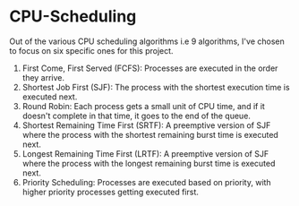 # CPU-Scheduling

Out of the various CPU scheduling algorithms i.e 9 algorithms, I've chosen to focus on six specific ones for this project.

1. First Come, First Served (FCFS): Processes are executed in the order they arrive.
2. Shortest Job First (SJF): The process with the shortest execution time is executed next.
3. Round Robin: Each process gets a small unit of CPU time, and if it doesn't complete in that time, it goes to the end of the queue.
4. Shortest Remaining Time First (SRTF): A preemptive version of SJF where the process with the shortest remaining burst time is executed next.
5. Longest Remaining Time First (LRTF): A preemptive version of SJF where the process with the longest remaining burst time is executed next.
6. Priority Scheduling: Processes are executed based on priority, with higher priority processes getting executed first.
